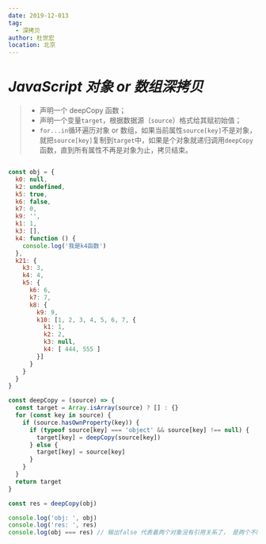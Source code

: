 ```yaml
---
date: 2019-12-013
tag:
  - 深拷贝
author: 杜世宏
location: 北京
---
```


# _JavaScript 对象 or 数组深拷贝_

> - 声明一个 deepCopy 函数；
> - 声明一个变量`target`，根据数据源（`source`）格式给其赋初始值；
> - `for...in`循环遍历对象 or 数组，如果当前属性`source[key]`不是对象，就把`source[key]`复制到`target`中，如果是个对象就递归调用`deepCopy`函数，直到所有属性不再是对象为止，拷贝结束。

```JavaScript

const obj = {
  k0: null,
  k2: undefined,
  k5: true,
  k6: false,
  k7: 0,
  k9: '',
  k1: 1,
  k3: [],
  k4: function () {
    console.log('我是k4函数')
  },
  k21: {
    k3: 3,
    k4: 4,
    k5: {
      k6: 6,
      k7: 7,
      k8: {
        k9: 9,
        k10: [1, 2, 3, 4, 5, 6, 7, {
          k1: 1,
          k2: 2,
          k3: null,
          k4: [ 444, 555 ]
        }]
      }
    }
  }
}

const deepCopy = (source) => {
  const target = Array.isArray(source) ? [] : {}
  for (const key in source) {
    if (source.hasOwnProperty(key)) {
      if (typeof source[key] === 'object' && source[key] !== null) {
        target[key] = deepCopy(source[key])
      } else {
        target[key] = source[key]
      }
    }
  }
  return target
}

const res = deepCopy(obj)

console.log('obj: ', obj)
console.log('res: ', res)
console.log(obj === res) // 输出false 代表着两个对象没有引用关系了， 是两个不同的对象， 只是长得一样。

```
